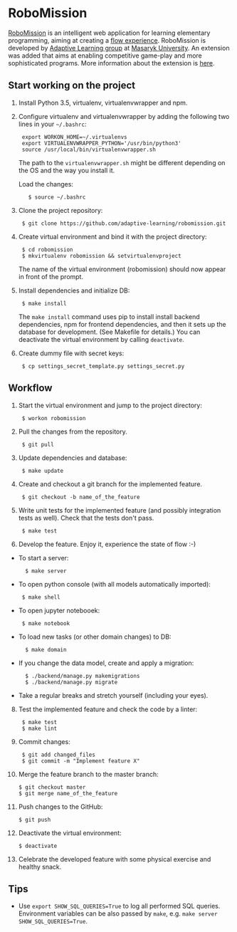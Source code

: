 # RoboMission
[RoboMission][1] is an intelligent web application for learning elementary programming,
aiming at creating a [flow experience][2].
RoboMission is developed by [Adaptive Learning group][3]
at [Masaryk University][4].
An extension was added that aims at enabling competitive game-play 
and more sophisticated programs. More information about the 
extension is [here][5].

  [1]: https://en.staging.robomise.cz/
  [2]: https://en.wikipedia.org/wiki/Flow_(psychology)
  [3]: http://www.fi.muni.cz/adaptivelearning/
  [4]: https://www.muni.cz/en
  [5]: CompetitiveExtension.md

## Start working on the project

1. Install Python 3.5, virtualenv, virtualenvwrapper and npm.

2. Configure virtualenv and virtualenvwrapper by adding the following two lines in your `~/.bashrc`:


        export WORKON_HOME=~/.virtualenvs
        export VIRTUALENVWRAPPER_PYTHON='/usr/bin/python3'
        source /usr/local/bin/virtualenvwrapper.sh

    The path to the `virtualenvwrapper.sh` might be different depending on the OS
    and the way you install it.
        
    Load the changes:

          $ source ~/.bashrc

3. Clone the project repository:

        $ git clone https://github.com/adaptive-learning/robomission.git

4. Create virtual environment and bind it with the project directory:

        $ cd robomission
        $ mkvirtualenv robomission && setvirtualenvproject

    The name of the virtual environment (robomission) should now appear in front of the prompt.

5. Install dependencies and initialize DB:

        $ make install

    The `make install` command uses pip to install install backend dependencies,
    npm for frontend dependencies,
    and then it sets up the database for development. (See Makefile for details.)
    You can deactivate the virtual environment by calling `deactivate`.

6. Create dummy file with secret keys:

        $ cp settings_secret_template.py settings_secret.py

## Workflow

1. Start the virtual environment and jump to the project directory:

        $ workon robomission

2. Pull the changes from the repository.

        $ git pull

3. Update dependencies and database:

        $ make update

4. Create and checkout a git branch for the implemented feature.

        $ git checkout -b name_of_the_feature

5. Write unit tests for the implemented feature (and possibly integration tests as well).
  Check that the tests don't pass.

        $ make test

6. Develop the feature. Enjoy it, experience the state of flow :-)

  * To start a server:

          $ make server

  *  To open python console (with all models automatically imported):

          $ make shell

  *  To open jupyter notebooek:

          $ make notebook

  * To load new tasks (or other domain changes) to DB:

          $ make domain

  * If you change the data model, create and apply a migration:

          $ ./backend/manage.py makemigrations
          $ ./backend/manage.py migrate

  * Take a regular breaks and stretch yourself (including your eyes).

8. Test the implemented feature and check the code by a linter:

        $ make test
        $ make lint

9. Commit changes:

        $ git add changed_files
        $ git commit -m "Implement feature X"

10. Merge the feature branch to the master branch:

        $ git checkout master
        $ git merge name_of_the_feature

11. Push changes to the GitHub:

        $ git push

12. Deactivate the virtual environment:

        $ deactivate

13. Celebrate the developed feature with some physical exercise and healthy snack.


## Tips

* Use `export SHOW_SQL_QUERIES=True` to log all performed SQL queries.
  Environment variables can be also passed by `make`, e.g. `make server SHOW_SQL_QUERIES=True`.

